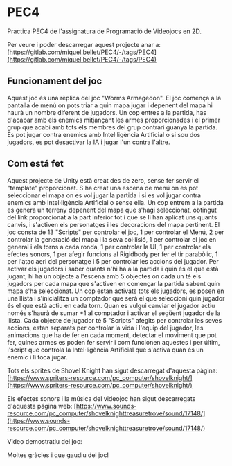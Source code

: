 # PEC4
Practica PEC4 de l'assignatura de Programació de Videojocs en 2D.

Per veure i poder descarregar aquest projecte anar a: [https://gitlab.com/miquel.bellet/PEC4/-/tags/PEC4](https://gitlab.com/miquel.bellet/PEC4/-/tags/PEC4)

## Funcionament del joc
Aquest joc és una rèplica del joc "Worms Armagedon". El joc comença a la pantalla de menú on pots triar a quin mapa jugar i depenent del mapa hi haurà un nombre diferent de jugadors. Un cop entres a la partida, has d'acabar amb els enemics mitjançant les armes proporcionades i el primer grup que acabi amb tots els membres del grup contrari guanya la partida.
Es pot jugar contra enemics amb Intel·ligència Artificial o si sou dos jugadors, es pot desactivar la IA i jugar l'un contra l'altre.

## Com está fet
Aquest projecte de Unity està creat des de zero, sense fer servir el "template" proporcionat. S'ha creat una escena de menú on es pot seleccionar el mapa on es vol jugar la partida i si es vol jugar contra enemics amb Intel·ligència Artificial o sense ella. Un cop entrem a la partida es genera un terreny depenent del mapa que s'hagi seleccionat, obtingut del link proporcionat a la part inferior tot i que se li han aplicat uns quants canvis, i s'activen els personatges i les decoracions del mapa pertinent.
El joc consta de 13 "Scripts" per controlar el joc, 1 per controlar el Menú, 2 per controlar la generació del mapa i la seva col·lisió, 1 per controlar el joc en general i els torns a cada ronda, 1 per controlar la UI, 1 per controlar els efectes sonors, 1 per afegir funcions al Rigidbody per fer el tir parabòlic, 1 per l'atac aeri del personatge i 5 per controlar les accions del jugador.
Per activar els jugadors i saber quants n'hi ha a la partida i quin és el que està jugant, hi ha un objecte a l'escena amb 5 objectes on cada un té els jugadors per cada mapa que s'activen en començar la partida sabent quin mapa s'ha seleccionat. Un cop estan activats tots els jugadors, es posen en una llista i s'inicialitza un comptador que serà el que seleccioni quin jugador és el que està actiu en cada torn. Quan es vulgui canviar el jugador actiu només s'haurà de sumar +1 al comptador i activar el següent jugador de la llista.
Cada objecte de jugador té 5 "Scripts" afegits per controlar les seves accions, estan separats per controlar la vida i l'equip del jugador, les animacions que ha de fer en cada moment, detectar el moviment que pot fer, quines armes es poden fer servir i com funcionen aquestes i per últim, l'script que controla la Intel·ligència Artificial que s'activa quan és un enemic i li toca jugar.

Tots els sprites de Shovel Knight han sigut descarregat d'aquesta pàgina: [https://www.spriters-resource.com/pc_computer/shovelknight/](https://www.spriters-resource.com/pc_computer/shovelknight/)

Els efectes sonors i la música del videojoc han sigut descarregats d'aquesta página web: [https://www.sounds-resource.com/pc_computer/shovelknighttreasuretrove/sound/17148/](https://www.sounds-resource.com/pc_computer/shovelknighttreasuretrove/sound/17148/)

Video demostratiu del joc: 

Moltes gràcies i que gaudiu del joc!